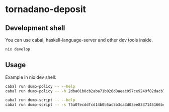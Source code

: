 # tornadano-deposit

## Development shell

You can use cabal, haskell-language-server and other dev tools inside.

```sh
nix develop
```

## Usage

Example in nix dev shell:

```sh
cabal run dump-policy -- --help
cabal run dump-policy -- -h 2dba01b0cb2aba71b026d8aeac057ce9249f82dacb78a216b34fee4d52bfb909 -x 2
```

```sh
cabal run dump-script -- --help
cabal run dump-script -- -s 75a07ecddfcd14b0b5ac5b3ca3d03ee8337145166bc522a5ec1529c0 -h 7
```
